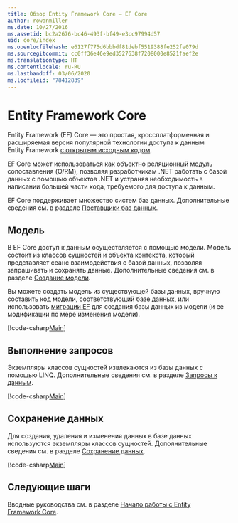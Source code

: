 ```yaml
---
title: Обзор Entity Framework Core — EF Core
author: rowanmiller
ms.date: 10/27/2016
ms.assetid: bc2a2676-bc46-493f-bf49-e3cc97994d57
uid: core/index
ms.openlocfilehash: e6127f775d6bbbdf81debf5519388fe252fe079d
ms.sourcegitcommit: cc0ff36e46e9ed3527638f7208000e8521faef2e
ms.translationtype: HT
ms.contentlocale: ru-RU
ms.lasthandoff: 03/06/2020
ms.locfileid: "78412839"
---
```

# <a name="entity-framework-core"></a>Entity Framework Core

Entity Framework (EF) Core — это простая, кроссплатформенная и расширяемая версия популярной технологии доступа к данным Entity Framework [с открытым исходным кодом](https://github.com/aspnet/EntityFrameworkCore).

EF Core может использоваться как объектно реляционный модуль сопоставления (O/RM), позволяя разработчикам .NET работать с базой данных с помощью объектов .NET и устраняя необходимость в написании большей части кода, требуемого для доступа к данным.

EF Core поддерживает множество систем баз данных. Дополнительные сведения см. в разделе [Поставщики баз данных](providers/index.md).

## <a name="the-model"></a>Модель

В EF Core доступ к данным осуществляется с помощью модели. Модель состоит из классов сущностей и объекта контекста, который представляет сеанс взаимодействия с базой данных, позволяя запрашивать и сохранять данные. Дополнительные сведения см. в разделе [Создание модели](modeling/index.md).

Вы можете создать модель из существующей базы данных, вручную составить код модели, соответствующий базе данных, или использовать [миграции EF](managing-schemas/migrations/index.md) для создания базы данных из модели (и ее модификации по мере изменения модели).

[!code-csharp[Main](../../samples/core/Intro/Model.cs)]

## <a name="querying"></a>Выполнение запросов

Экземпляры классов сущностей извлекаются из базы данных с помощью LINQ. Дополнительные сведения см. в разделе [Запросы к данным](querying/index.md).

[!code-csharp[Main](../../samples/core/Intro/Program.cs#Querying)]

## <a name="saving-data"></a>Сохранение данных

Для создания, удаления и изменения данных в базе данных используются экземпляры классов сущностей. Дополнительные сведения см. в разделе [Сохранение данных](saving/index.md).

[!code-csharp[Main](../../samples/core/Intro/Program.cs#SavingData)]

## <a name="next-steps"></a>Следующие шаги

Вводные руководства см. в разделе [Начало работы с Entity Framework Core](get-started/index.md).
